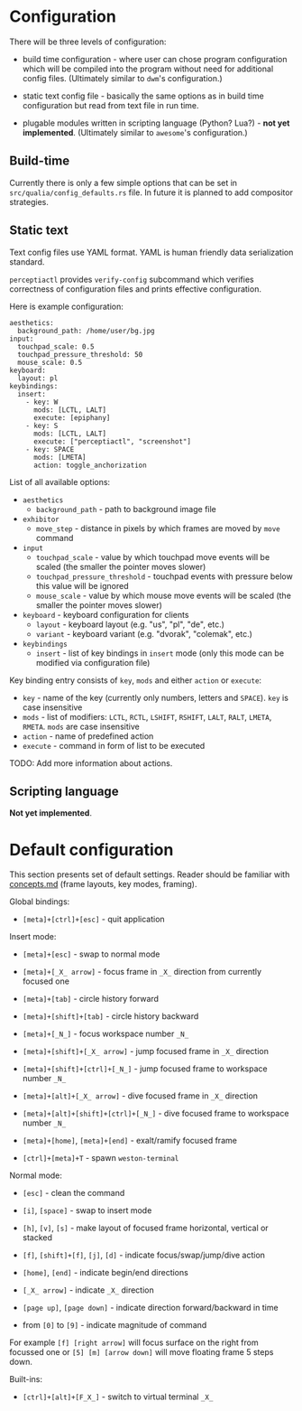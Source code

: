 Configuration
=============

There will be three levels of configuration:

 * build time configuration - where user can chose program configuration which will be compiled into
   the program without need for additional config files.
   (Ultimately similar to `dwm`'s configuration.)

 * static text config file - basically the same options as in build time configuration but read from
   text file in run time.

 * plugable modules written in scripting language (Python? Lua?) - **not yet implemented**.
   (Ultimately similar to `awesome`'s configuration.)

Build-time
----------

Currently there is only a few simple options that can be set in `src/qualia/config_defaults.rs`
file. In future it is planned to add compositor strategies.

Static text
-----------

Text config files use YAML format. YAML is human friendly data serialization standard.

`perceptiactl` provides `verify-config` subcommand which verifies correctness of configuration files
and prints effective configuration.

Here is example configuration:

```
aesthetics:
  background_path: /home/user/bg.jpg
input:
  touchpad_scale: 0.5
  touchpad_pressure_threshold: 50
  mouse_scale: 0.5
keyboard:
  layout: pl
keybindings:
  insert:
    - key: W
      mods: [LCTL, LALT]
      execute: [epiphany]
    - key: S
      mods: [LCTL, LALT]
      execute: ["perceptiactl", "screenshot"]
    - key: SPACE
      mods: [LMETA]
      action: toggle_anchorization
```

List of all available options:

 * `aesthetics`
   - `background_path` - path to background image file
 * `exhibitor`
   - `move_step` - distance in pixels by which frames are moved by `move` command
 * `input`
   - `touchpad_scale` - value by which touchpad move events will be scaled (the smaller the pointer
     moves slower)
   - `touchpad_pressure_threshold` - touchpad events with pressure below this value will be ignored
   - `mouse_scale` - value by which mouse move events will be scaled (the smaller the pointer moves
     slower)
 * `keyboard` - keyboard configuration for clients
   - `layout` - keyboard layout (e.g. "us", "pl", "de", etc.)
   - `variant` - keyboard variant (e.g. "dvorak", "colemak", etc.)
 * `keybindings`
   - `insert` - list of key bindings in `insert` mode (only this mode can be modified via
     configuration file)

Key binding entry consists of `key`, `mods` and either `action` or `execute`:
 * `key` - name of the key (currently only numbers, letters and `SPACE`). `key` is case insensitive
 * `mods` - list of modifiers: `LCTL`, `RCTL`, `LSHIFT`, `RSHIFT`, `LALT`, `RALT`, `LMETA`, `RMETA`.
   `mods` are case insensitive
 * `action` - name of predefined action
 * `execute` - command in form of list to be executed

TODO: Add more information about actions.

Scripting language
------------------

**Not yet implemented**.

Default configuration
=====================

This section presents set of default settings. Reader should be familiar with
[concepts.md](./concepts.md) (frame layouts, key modes, framing).

Global bindings:

 * `[meta]+[ctrl]+[esc]` - quit application

Insert mode:

 * `[meta]+[esc]` - swap to normal mode

 * `[meta]+[_X_ arrow]` - focus frame in `_X_` direction from currently focused one

 * `[meta]+[tab]` - circle history forward

 * `[meta]+[shift]+[tab]` - circle history backward

 * `[meta]+[_N_]` - focus workspace number `_N_`

 * `[meta]+[shift]+[_X_ arrow]` - jump focused frame in `_X_` direction

 * `[meta]+[shift]+[ctrl]+[_N_]` - jump focused frame to workspace number `_N_`

 * `[meta]+[alt]+[_X_ arrow]` - dive focused frame in `_X_` direction

 * `[meta]+[alt]+[shift]+[ctrl]+[_N_]` - dive focused frame to workspace number `_N_`

 * `[meta]+[home]`, `[meta]+[end]` - exalt/ramify focused frame

 * `[ctrl]+[meta]+T` - spawn `weston-terminal`

Normal mode:

 * `[esc]` - clean the command

 * `[i]`, `[space]` - swap to insert mode

 * `[h]`, `[v]`, `[s]` - make layout of focused frame horizontal, vertical or stacked

 * `[f]`, `[shift]+[f]`, `[j]`, `[d]` - indicate focus/swap/jump/dive action

 * `[home]`, `[end]` - indicate begin/end directions

 * `[_X_ arrow]` - indicate `_X_` direction

 * `[page up]`, `[page down]` - indicate direction forward/backward in time

 * from `[0]` to `[9]` - indicate magnitude of command

For example `[f] [right arrow]` will focus surface on the right from focussed one or `[5] [m] [arrow
down]` will move floating frame 5 steps down.

Built-ins:

 * `[ctrl]+[alt]+[F_X_]` - switch to virtual terminal `_X_`
